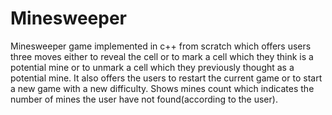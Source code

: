 # Minesweeper
Minesweeper game implemented in c++ from scratch which offers users three moves either to reveal the cell or to mark a cell which they think is a potential mine or to unmark a cell which they previously thought as a potential mine.  It also offers the users to restart the current game or to start a new game with a new difficulty. Shows mines count which indicates the number of mines the user have not found(according to the user).
